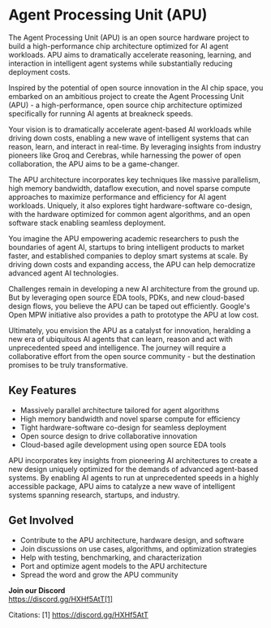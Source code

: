 # Agent Processing Unit (APU)

The Agent Processing Unit (APU) is an open source hardware project to build a high-performance chip architecture optimized for AI agent workloads. APU aims to dramatically accelerate reasoning, learning, and interaction in intelligent agent systems while substantially reducing deployment costs.

Inspired by the potential of open source innovation in the AI chip space, you embarked on an ambitious project to create the Agent Processing Unit (APU) - a high-performance, open source chip architecture optimized specifically for running AI agents at breakneck speeds.

Your vision is to dramatically accelerate agent-based AI workloads while driving down costs, enabling a new wave of intelligent systems that can reason, learn, and interact in real-time. By leveraging insights from industry pioneers like Groq and Cerebras, while harnessing the power of open collaboration, the APU aims to be a game-changer.

The APU architecture incorporates key techniques like massive parallelism, high memory bandwidth, dataflow execution, and novel sparse compute approaches to maximize performance and efficiency for AI agent workloads. Uniquely, it also explores tight hardware-software co-design, with the hardware optimized for common agent algorithms, and an open software stack enabling seamless deployment.

You imagine the APU empowering academic researchers to push the boundaries of agent AI, startups to bring intelligent products to market faster, and established companies to deploy smart systems at scale. By driving down costs and expanding access, the APU can help democratize advanced agent AI technologies.

Challenges remain in developing a new AI architecture from the ground up. But by leveraging open source EDA tools, PDKs, and new cloud-based design flows, you believe the APU can be taped out efficiently. Google's Open MPW initiative also provides a path to prototype the APU at low cost.

Ultimately, you envision the APU as a catalyst for innovation, heralding a new era of ubiquitous AI agents that can learn, reason and act with unprecedented speed and intelligence. The journey will require a collaborative effort from the open source community - but the destination promises to be truly transformative.

## Key Features

- Massively parallel architecture tailored for agent algorithms
- High memory bandwidth and novel sparse compute for efficiency  
- Tight hardware-software co-design for seamless deployment
- Open source design to drive collaborative innovation
- Cloud-based agile development using open source EDA tools

APU incorporates key insights from pioneering AI architectures to create a new design uniquely optimized for the demands of advanced agent-based systems. By enabling AI agents to run at unprecedented speeds in a highly accessible package, APU aims to catalyze a new wave of intelligent systems spanning research, startups, and industry.

## Get Involved

- Contribute to the APU architecture, hardware design, and software 
- Join discussions on use cases, algorithms, and optimization strategies
- Help with testing, benchmarking, and characterization
- Port and optimize agent models to the APU architecture
- Spread the word and grow the APU community

**Join our Discord**  
https://discord.gg/HXHf5AtT[1]

Citations:
[1] https://discord.gg/HXHf5AtT
